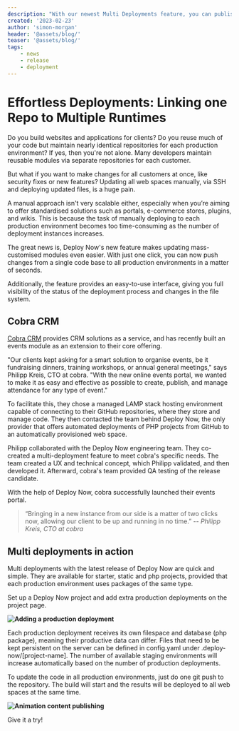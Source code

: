 ```yaml
---
description: "With our newest Multi Deployments feature, you can publish to multiple productive instances with a single Git Push. Read how we worked on this feature together with our customer Cobra CRM"
created: '2023-02-23'
author: 'simon-morgan'
header: '@assets/blog/'
teaser: '@assets/blog/'
tags:
    - news
    - release
    - deployment
---
```

# Effortless Deployments: Linking one Repo to Multiple Runtimes

Do you build websites and applications for clients? Do you reuse much of your code but maintain nearly identical repositories for each production environment? If yes, then you're not alone. Many developers maintain reusable modules via separate repositories for each customer.

But what if you want to make changes for all customers at once, like security fixes or new features? Updating all web spaces manually, via SSH and deploying updated files, is a huge pain.

A manual approach isn't very scalable either, especially when you’re aiming to offer standardised solutions such as portals, e-commerce stores, plugins, and wikis. This is because the task of manually deploying to each production environment becomes too time-consuming as the number of deployment instances increases.

The great news is, Deploy Now's new feature makes updating mass-customised modules even easier. With just one click, you can now push changes from a single code base to all production environments in a matter of seconds. 

Additionally, the feature provides an easy-to-use interface, giving you full visibility of the status of the deployment process and changes in the file system.

## Cobra CRM

[Cobra CRM](https://www.cobra.de/) provides CRM solutions as a service, and has recently built an events module as an extension to their core offering. 

"Our clients kept asking for a smart solution to organise events, be it fundraising dinners, training workshops, or annual general meetings," says Philipp Kreis, CTO at cobra. "With the new online events portal, we wanted to make it as easy and effective as possible to create, publish, and manage attendance for any type of event." 

To facilitate this, they chose a managed LAMP stack hosting environment capable of connecting to their GitHub repositories, where they store and manage code. They then contacted the team behind Deploy Now, the only provider that offers automated deployments of PHP projects from GitHub to an automatically provisioned web space.

Philipp collaborated with the Deploy Now engineering team. They co-created a multi-deployment feature to meet cobra's specific needs. The team created a UX and technical concept, which Philipp validated, and then developed it. Afterward, cobra's team provided QA testing of the release candidate. 

With the help of Deploy Now, cobra successfully launched their events portal. 

> “Bringing in a new instance from our side is a matter of two clicks now, allowing our client to be up and running in no time.” 
> -- <cite>Philipp Kreis, CTO at cobra</cite>

## Multi deployments in action

Multi deployments with the latest release of Deploy Now are quick and simple. They are available for starter, static and php projects, provided that each production environment uses packages of the same type. 

Set up a Deploy Now project and add extra production deployments on the project page. 

**![Adding a production deployment](/add-prod-deployment.png)**

Each production deployment receives its own filespace and database (php package), meaning their productive data can differ. Files that need to be kept persistent on the server can be defined in config.yaml under .deploy-now/[project-name]. The number of available staging environments will increase automatically based on the number of production deployments.

To update the code in all production environments, just do one git push to the repository. The build will start and the results will be deployed to all web spaces at the same time. 

**![Animation content publishing](/MultiDeployments.gif)**

Give it a try!
